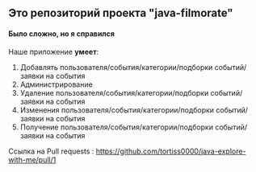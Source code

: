 ## Это репозиторий проекта "java-filmorate"
#### Было сложно, но я справился

Наше приложение **умеет**:
1. Добавлять пользователя/события/категории/подборки событий/заявки на события
2. Администрирование 
3. Удаление пользователя/события/категории/подборки событий/заявки на события
4. Изменения пользователя/события/категории/подборки событий/заявки на события
5. Получение пользователя/события/категории/подборки событий/заявки на события

Ссылка на  Pull requests : https://github.com/tortiss0000/java-explore-with-me/pull/1
